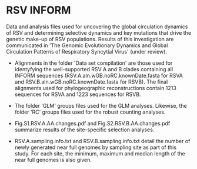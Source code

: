 # RSV INFORM

Data and analysis files used for uncovering the global circulation dynamics of RSV and determining selective dynamics and key mutations that drive the genetic make-up of RSV populations. Results of this investigation are communicated in 'The Genomic Evolutionary Dynamics and Global Circulation Patterns of Respiratory Syncytial Virus' (under review). 

* Alignments in the folder 'Data set compilation' are those used for identyfying the well-supported RSV A and B clades containing all INFORM sequences (RSV.A.aln.wGB.noRC.knownDate.fasta for RSVA and RSV.B.aln.wGB.noRC.knownDate.fasta for RSVB). The final alignments used for phylogeographic reconstructions contain 1213 sequences for RSVA and 1223 sequences for RSVB.

* The folder 'GLM' groups files used for the GLM analyses. Likewise, the folder 'RC' groups files used for the robust counting analyses. 

* Fig.S1.RSV.A.AA.changes.pdf and Fig.S2.RSV.B.AA.changes.pdf summarize results of the site-specific selection analyses. 

* RSV.A.sampling.info.txt and RSV.B.sampling.info.txt detail the number of newly generated near full genomes by sampling site as part of this study. For each site, the minimum, maximum and median length of the near full genomes is also given. 
